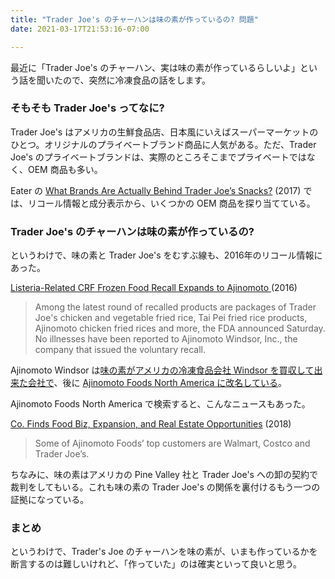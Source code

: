 ```yaml
---
title: "Trader Joe's のチャーハンは味の素が作っているの? 問題"
date: 2021-03-17T21:53:16-07:00

---
```


最近に「Trader Joe's のチャーハン、実は味の素が作っているらしいよ」という話を聞いたので、突然に冷凍食品の話をします。

### そもそも Trader Joe's ってなに?

Trader Joe's はアメリカの生鮮食品店、日本風にいえばスーパーマーケットのひとつ。オリジナルのプライベートブランド商品に人気がある。ただ、Trader Joe's のプライベートブランドは、実際のところそこまでプライベートではなく、OEM 商品も多い。

Eater の [What Brands Are Actually Behind Trader Joe’s Snacks?](https://www.eater.com/2017/8/9/16099028/trader-joes-products) (2017) では、リコール情報と成分表示から、いくつかの OEM 商品を探り当てている。

### Trader Joe's のチャーハンは味の素が作っているの?

というわけで、味の素と Trader Joe's をむすぶ線も、2016年のリコール情報にあった。

[Listeria-Related CRF Frozen Food Recall Expands to Ajinomoto ](https://www.nbcboston.com/news/local/crf-frozen-food-recall-expands-ajinomoto-windsor/1916463/) (2016)

> Among the latest round of recalled products are packages of Trader Joe's chicken and vegetable fried rice, Tai Pei fried rice products, Ajinomoto chicken fried rices and more, the FDA announced Saturday. No illnesses have been reported to Ajinomoto Windsor, Inc., the company that issued the voluntary recall. 

Ajinomoto Windsor は[味の素がアメリカの冷凍食品会社 Windsor を買収して出来た会社で](https://www.rafu.com/2015/05/%E3%83%93%E3%82%B8%E3%83%8D%E3%82%B9%E3%83%AF%E3%82%A4%E3%83%89%EF%BC%9A%E5%86%B7%E9%A3%9F%E3%83%8A%E3%83%B3%E3%83%90%E3%83%BC%E3%83%AF%E3%83%B3%E3%82%92%E7%9B%AE%E6%8C%87%E3%81%97%E3%81%A6/)、後に [Ajinomoto Foods North America に改名している](https://www.ajinomotofoods.com/about-us/name-change/)。

Ajinomoto Foods North America で検索すると、こんなニュースもあった。

[Co. Finds Food Biz, Expansion, and Real Estate Opportunities](https://www.sdbj.com/news/2018/jun/20/co-finds-food-biz-expansion-and-real-estate-opport/) (2018)

> Some of Ajinomoto Foods’ top customers are Walmart, Costco and Trader Joe’s.

ちなみに、味の素はアメリカの Pine Valley 社と Trader Joe's への卸の契約で裁判をしてもいる。これも味の素の Trader Joe's の関係を裏付けるもう一つの証拠になっている。

### まとめ

というわけで、Trader's Joe のチャーハンを味の素が、いまも作っているかを断言するのは難しいけれど、「作っていた」のは確実といって良いと思う。

